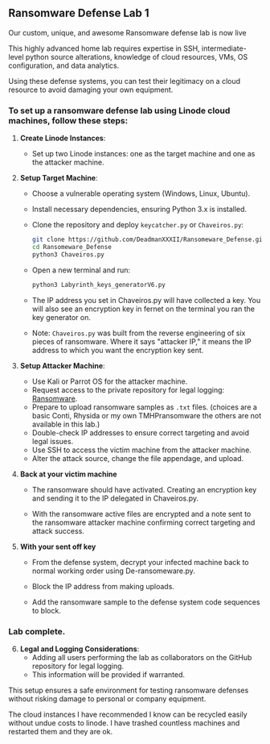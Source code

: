 ## Ransomware Defense Lab 1

Our custom, unique, and awesome Ransomware defense lab is now live

This highly advanced home lab requires expertise in SSH, intermediate-level python source alterations, knowledge of cloud resources, VMs, OS configuration, and data analytics.

Using these defense systems, you can test their legitimacy on a cloud resource to avoid damaging your own equipment.

### To set up a ransomware defense lab using Linode cloud machines, follow these steps:

1. **Create Linode Instances**:
   - Set up two Linode instances: one as the target machine and one as the attacker machine.

2. **Setup Target Machine**:
   - Choose a vulnerable operating system (Windows, Linux, Ubuntu).
   - Install necessary dependencies, ensuring Python 3.x is installed.
   - Clone the repository and deploy `keycatcher.py` or `Chaveiros.py`:

     ```bash
     git clone https://github.com/DeadmanXXXII/Ransomeware_Defense.git
     cd Ransomeware_Defense
     python3 Chaveiros.py
     ```

   - Open a new terminal and run:

     ```bash
     python3 Labyrinth_keys_generatorV6.py
     ```

   - The IP address you set in Chaveiros.py will have collected a key. You will also see an encryption key in fernet on the terminal you ran the key generator on.

   - Note: `Chaveiros.py` was built from the reverse engineering of six pieces of ransomware. Where it says "attacker IP," it means the IP address to which you want the encryption key sent.

3. **Setup Attacker Machine**:
   - Use Kali or Parrot OS for the attacker machine.
   - Request access to the private repository for legal logging: [Ransomware](https://github.com/DeadmanXXXII/Ransomeware).
   - Prepare to upload ransomware samples as `.txt` files. (choices are a basic Conti, Rhysida or my own TMHPransomware the others are not available in this lab.)
   - Double-check IP addresses to ensure correct targeting and avoid legal issues.
   - Use SSH to access the victim machine from the attacker machine.
   - Alter the attack source, change the file appendage, and upload.

4. **Back at your victim machine**
   - The ransomware should have activated. 
Creating an encryption key and sending it to the IP delegated in Chaveiros.py.
 
   - With the ransomware active files are encrypted and a note sent to the ransomware attacker machine confirming correct targeting and attack success.

5. **With your sent off key**

   - From the defense system, decrypt your infected machine back to normal working order using De-ransomeware.py.

   - Block the IP address from making uploads.

   - Add the ransomware sample to the defense system code sequences to block.

### Lab complete.



6. **Legal and Logging Considerations**:
   - Adding all users performing the lab as collaborators on the GitHub repository for legal logging. 
   - This information will be provided if warranted.

This setup ensures a safe environment for testing ransomware defenses without risking damage to personal or company equipment.

The cloud instances I have recommended I know can be recycled easily without undue costs to linode. I have trashed countless machines and restarted them and they are ok.

